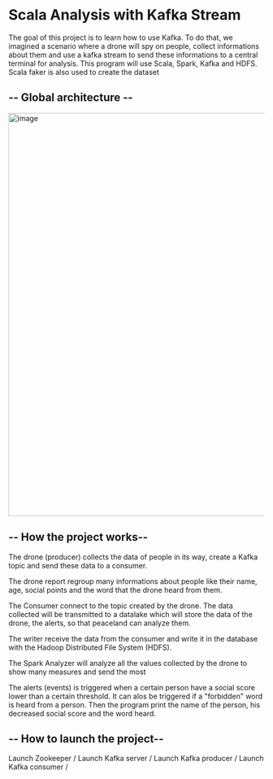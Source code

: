 # Scala Analysis with Kafka Stream

The goal of this project is to learn how to use Kafka.
To do that, we imagined a scenario where a drone will spy on people, collect informations about them and use a kafka stream to send these informations to a central terminal for analysis. This program will use Scala, Spark, Kafka and HDFS. Scala faker is also used to create the dataset

## -- Global architecture --
<img width="793" alt="image" src="https://user-images.githubusercontent.com/75072085/166919127-59a17801-2910-429e-8dd4-da8afc04dc84.png">


## -- How the project works--

The drone (producer) collects the data of people in its way, create a Kafka topic and send these data to a consumer.

The drone report regroup many informations about people like their name, age, social points and the word that the drone heard from them.

The Consumer connect to the topic created by the drone. The data collected will be transmitted to a datalake which will store the data of the drone, the alerts, so that peaceland can analyze them.

The writer receive the data from the consumer and write it in the database with the Hadoop Distributed File System (HDFS).

The Spark Analyzer will analyze all the values collected by the drone to show many measures and send the most 

The alerts (events) is triggered when a certain person have a social score lower than a certain threshold. It can alos be triggered if a "forbidden" word is heard from a person. Then the program print the name of the person, his decreased social score and the word heard.


## -- How to launch the project--

Launch Zookeeper /
Launch Kafka server /
Launch Kafka producer /
Launch Kafka consumer /
